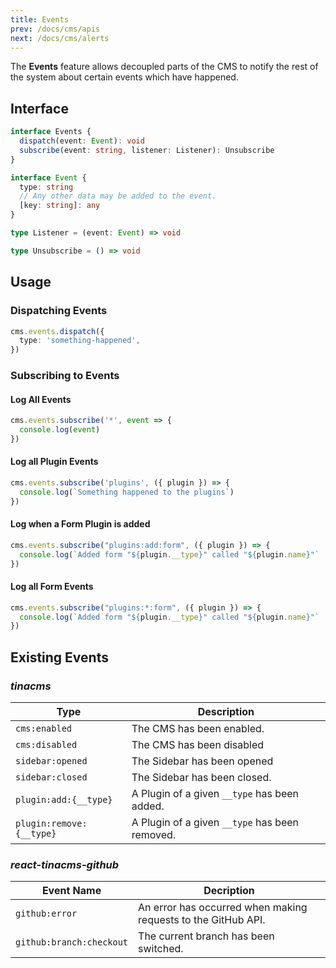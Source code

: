 ```yaml
---
title: Events
prev: /docs/cms/apis
next: /docs/cms/alerts
---
```


The **Events** feature allows decoupled parts of the CMS to notify the rest of the system about certain events which have happened.

## Interface

```ts
interface Events {
  dispatch(event: Event): void
  subscribe(event: string, listener: Listener): Unsubscribe
}

interface Event {
  type: string
  // Any other data may be added to the event.
  [key: string]: any
}

type Listener = (event: Event) => void

type Unsubscribe = () => void
```

## Usage

### Dispatching Events

```ts
cms.events.dispatch({
  type: 'something-happened',
})
```

### Subscribing to Events

#### Log All Events

```ts
cms.events.subscribe('*', event => {
  console.log(event)
})
```

#### Log all Plugin Events

```ts
cms.events.subscribe('plugins', ({ plugin }) => {
  console.log(`Something happened to the plugins`)
})
```

#### Log when a Form Plugin is added

```ts
cms.events.subscribe("plugins:add:form", ({ plugin }) => {
  console.log(`Added form "${plugin.__type}" called "${plugin.name}"`
})
```

#### Log all Form Events

```ts
cms.events.subscribe("plugins:*:form", ({ plugin }) => {
  console.log(`Added form "${plugin.__type}" called "${plugin.name}"`
})
```

## Existing Events

### _tinacms_

| Type                     | Description                                    |
| ------------------------ | ---------------------------------------------- |
| `cms:enabled`            | The CMS has been enabled.                      |
| `cms:disabled`           | The CMS has been disabled                      |
| `sidebar:opened`         | The Sidebar has been opened                    |
| `sidebar:closed`         | The Sidebar has been closed.                   |
| `plugin:add:{__type}`    | A Plugin of a given `__type` has been added.   |
| `plugin:remove:{__type}` | A Plugin of a given `__type` has been removed. |

### _react-tinacms-github_

| Event Name               | Decription                                                    |
| ------------------------ | ------------------------------------------------------------- |
| `github:error`           | An error has occurred when making requests to the GitHub API. |
| `github:branch:checkout` | The current branch has been switched.                         |
